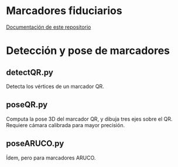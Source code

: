 # Marcadores fiduciarios
[Documentación de este repositorio](https://laboratorio-de-robotica.github.io/Marcadores-fiduciarios/)

# Detección y pose de marcadores

## detectQR.py
Detecta los vértices de un marcador QR.

## poseQR.py
Computa la pose 3D del marcador QR, y dibuja tres ejes sobre el QR.
Requiere cámara calibrada para mayor precisión.

## poseARUCO.py
Ídem, pero para marcadores ARUCO.